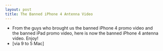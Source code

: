 ```yaml
---
layout: post
title: The Banned iPhone 4 Antenna Video
---
```

* From the guys who brought us the banned iPhone 4 promo video and the banned iPad promo video, here is now the banned iPhone 4 antenna video. Enjoy!
* [via 9 to 5 Mac]

